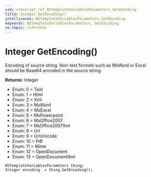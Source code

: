 ```yaml
---
uid: crmscript_ref_NSTemplateVariablesParameters_GetEncoding
title: Integer GetEncoding()
intellisense: NSTemplateVariablesParameters.GetEncoding
keywords: NSTemplateVariablesParameters, GetEncoding
so.topic: reference
---
```


# Integer GetEncoding()

Encoding of source string. Non-text formats such as MsWord or Excel should be Base64 encoded in the source string.

**Returns:** Integer

* Enum: 0 = Text 
* Enum: 1 = Html 
* Enum: 2 = Xml 
* Enum: 3 = MsWord 
* Enum: 4 = MsExcel 
* Enum: 5 = MsPowerpoint 
* Enum: 6 = MsOffice2007 
* Enum: 7 = MsOffice2007Xml 
* Enum: 8 = Url 
* Enum: 9 = UrlUnicode 
* Enum: 10 = Pdf 
* Enum: 11 = Mime 
* Enum: 12 = OpenDocument 
* Enum: 13 = OpenDocumentXml 

```crmscript
NSTemplateVariablesParameters thing;
Integer encoding  = thing.GetEncoding();
```

